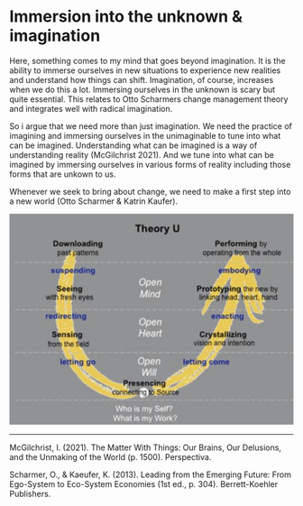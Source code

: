 # Immersion into the unknown & imagination
Here, something comes to my mind that goes beyond imagination. It is the ability to immerse ourselves in new situations to experience new realities and understand how things can shift. Imagination, of course, increases when we do this a lot. Immersing ourselves in the unknown is scary but quite essential. This relates to Otto Scharmers change management theory and integrates well with radical imagination. 

So i argue that we need more than just imagination. We need the practice of imagining and immersing ourselves in the unimaginable to tune into what can be imagined. Understanding what can be imagined is a way of understanding reality (McGilchrist 2021). And we tune into what can be imagined by immersing ourselves in various forms of reality including those forms that are unkown to us.

Whenever we seek to bring about change, we need to make a first step into a new world (Otto Scharmer & Katrin Kaufer). 

![](../media/cleanshot_2023-10-19-at-14-02-44@2x.png)

__________
McGilchrist, I. (2021). The Matter With Things: Our Brains, Our Delusions, and the Unmaking of the World (p. 1500). Perspectiva.

Scharmer, O., & Kaeufer, K. (2013). Leading from the Emerging Future: From Ego-System to Eco-System Economies (1st ed., p. 304). Berrett-Koehler Publishers.

